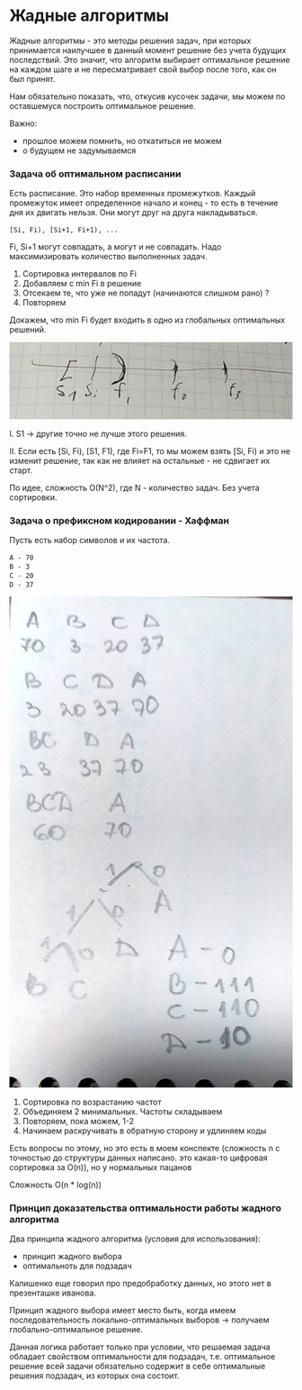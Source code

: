 # Жадные алгоритмы
Жадные алгоритмы - это методы решения задач, при которых принимается наилучшее в данный момент решение без учета будущих последствий. Это значит, что алгоритм выбирает оптимальное решение на каждом шаге и не пересматривает свой выбор после того, как он был принят.

Нам обязательно показать, что, откусив кусочек задачи, мы можем по оставшемуся построить оптимальное решение. 

Важно:
* прошлое можем помнить, но откатиться не можем
* о будущем не задумываемся

### Задача об оптимальном расписании
Есть расписание. Это набор временных промежутков. Каждый промежуток имеет определенное начало и конец - то есть в течение дня их двигать нельзя. Они могут друг на друга накладываться.

    [Si, Fi), [Si+1, Fi+1), ...

Fi, Si+1 могут совпадать, а могут и не совпадать. Надо максимизировать количество выполненных задач.

1. Сортировка интервалов по Fi 
2. Добавляем с min Fi в решение
3. Отсекаем те, что уже не попадут (начинаются слишком рано) ?
4. Повторяем

Докажем, что min Fi будет входить в одно из глобальных оптимальных решений.

![img.png](imgs/ddddd.png)

I. S1 -> другие точно не лучше этого решения.

II. Если есть [Si, Fi), [S1, F1), где Fi=F1, то мы можем взять [Si, Fi) и это не изменит решение, так как не влияет на остальные - не сдвигает их старт.



По идее, сложность O(N^2), где N - количество задач. Без учета сортировки.
### Задача о префиксном кодировании - Хаффман

Пусть есть набор символов и их частота.

    A - 70
    B - 3
    C - 20
    D - 37

![img_1.png](imgs/dfhfdhfhf.png)


1. Сортировка по возрастанию частот
2. Объединяем 2 минимальных. Частоты складываем
3. Повторяем, пока можем, 1-2
4. Начинаем раскручивать в обратную сторону и удлиняем коды

Есть вопросы по этому, но это есть в моем конспекте (сложность n с точностью до структуры данных написано. это какая-то цифровая сортировка за O(n)), но у нормальных пацанов

Сложность O(n * log(n)) 

### Принцип доказательства оптимальности работы жадного алгоритма
Два принципа жадного алгоритма (условия для использования):
* принцип жадного выбора
* оптимальноть для подзадач

Калишенко еще говорил про предобработку данных, но этого нет в презенташке иванова.

Принцип жадного выбора имеет место быть, когда имеем последовательность локально-оптимальных выборов -> получаем глобально-оптимальное решение.

Данная логика работает только при условии, что решаемая задача обладает свойством оптимальности для подзадач, т.е. оптимальное решение всей задачи обязательно содержит в себе оптимальные решения подзадач, из которых она состоит.
